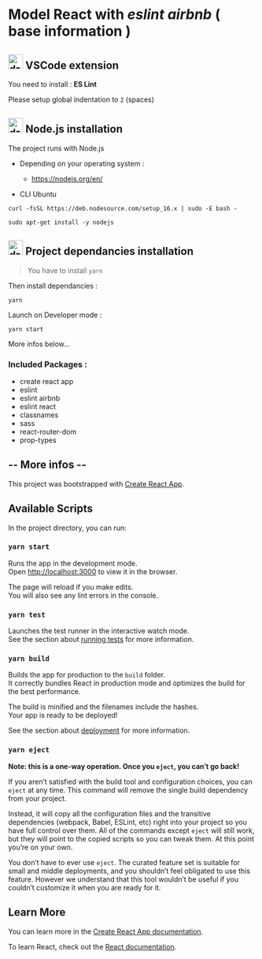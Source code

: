 # Model React with <em> eslint airbnb </em> ( base information )
## <img src="https://vscode.dev/static/stable/favicon.ico" alt="drawing" height="30"/> VSCode extension

You need to install : **ES Lint**

Please setup global indentation to `2` (spaces)

## <img src="https://nodejs.org/static/images/favicons/favicon.ico" alt="drawing" height="30"/> Node.js installation 
The project runs with Node.js

- Depending on your operating system :
    - https://nodejs.org/en/

- CLI Ubuntu
```
curl -fsSL https://deb.nodesource.com/setup_16.x | sudo -E bash -
```
```
sudo apt-get install -y nodejs
```

## <img src="https://avatars.githubusercontent.com/u/6078720?s=200&v=4" alt="drawing" height="30"/> Project dependancies installation

> You have to install `yarn`

Then install dependancies :

```
yarn
```

Launch on Developer mode :
```
yarn start
```

More infos below...

### Included Packages :
- create react app
- eslint
- eslint airbnb
- eslint react
- classnames
- sass
- react-router-dom
- prop-types

## -- More infos --

This project was bootstrapped with [Create React App](https://github.com/facebook/create-react-app).

## Available Scripts

In the project directory, you can run:

### `yarn start`

Runs the app in the development mode.\
Open [http://localhost:3000](http://localhost:3000) to view it in the browser.

The page will reload if you make edits.\
You will also see any lint errors in the console.

### `yarn test`

Launches the test runner in the interactive watch mode.\
See the section about [running tests](https://facebook.github.io/create-react-app/docs/running-tests) for more information.

### `yarn build`

Builds the app for production to the `build` folder.\
It correctly bundles React in production mode and optimizes the build for the best performance.

The build is minified and the filenames include the hashes.\
Your app is ready to be deployed!

See the section about [deployment](https://facebook.github.io/create-react-app/docs/deployment) for more information.

### `yarn eject`

**Note: this is a one-way operation. Once you `eject`, you can’t go back!**

If you aren’t satisfied with the build tool and configuration choices, you can `eject` at any time. This command will remove the single build dependency from your project.

Instead, it will copy all the configuration files and the transitive dependencies (webpack, Babel, ESLint, etc) right into your project so you have full control over them. All of the commands except `eject` will still work, but they will point to the copied scripts so you can tweak them. At this point you’re on your own.

You don’t have to ever use `eject`. The curated feature set is suitable for small and middle deployments, and you shouldn’t feel obligated to use this feature. However we understand that this tool wouldn’t be useful if you couldn’t customize it when you are ready for it.

## Learn More

You can learn more in the [Create React App documentation](https://facebook.github.io/create-react-app/docs/getting-started).

To learn React, check out the [React documentation](https://reactjs.org/).
